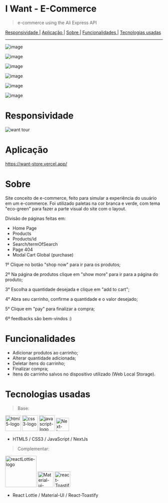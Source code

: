 # I Want - E-Commerce
> e-commerce using the Ali Express API

<a href="https://github.com/Marincor/want-store/#Responsividade"> Responsividade </a> | <a href="https://github.com/Marincor/want-store/#Aplicação"> Aplicação </a> | <a href="https://github.com/Marincor/want-store/#Sobre"> Sobre </a> | <a href="https://github.com/Marincor/want-store/#Funcionalidades"> Funcionalidades </a> | <a href="https://github.com/Marincor/want-store/#tecnologias-usadas"> Tecnologias usadas </a>

<hr/>

![image](https://user-images.githubusercontent.com/84210050/139267392-1b055bb5-8a1b-431d-8823-0366c028d00f.png)

![image](https://user-images.githubusercontent.com/84210050/139267766-92a9231d-44ad-4564-9cbf-89b936a750cf.png)

![image](https://user-images.githubusercontent.com/84210050/139267664-9ef73d53-9c79-4575-9cd8-f5c428b80628.png)

![image](https://user-images.githubusercontent.com/84210050/139267946-12170a71-458e-4e0f-a517-bdd5f7d0f4bd.png)

![image](https://user-images.githubusercontent.com/84210050/139267998-935e96b8-7abe-4bed-b1c7-21218daddfbe.png)

![image](https://user-images.githubusercontent.com/84210050/139268038-e7800c5d-982f-47f3-8f57-b577bb79090d.png)

# Responsividade

![want tour](https://user-images.githubusercontent.com/84210050/139270211-fd486a46-fbef-4ed8-9a66-817a14854f1f.gif)

# Aplicação

https://want-store.vercel.app/

# Sobre

Site conceito de e-commerce, feito para simular a experiência do usuário em um e-commerce. Foi utilizado paletas na cor branca e verde, com tema "eco-green" para fazer a parte visual do site com o layout. 

Divisão de páginas feitas em: 
- Home Page
- Products
- Products/id
- Search/termOfSearch
- Page 404
- Modal Cart Global (purchase)

1º Clique no botão "shop now" para ir para os produtos;

2º Na página de produtos clique em "show more" para ir para a página do produto;

3° Escolha a quantidade desejada e clique em "add to cart";

4° Abra seu carrinho, confirme a quantidade e o valor desejado;

5° Clique em "pay" para finalizar a compra;

6º feedbacks são bem-vindos :)

# Funcionalidades

- Adicionar produtos ao carrinho;
- Alterar quantidade adicionada;
- Deletar itens do carrinho;
- Finalizar compra;
- Itens do carrinho salvos no dispositivo utilizado (Web Local Storage).

# Tecnologias usadas

> Base:


 <img  width='50px'  src='https://user-images.githubusercontent.com/84210050/132043336-d48a162f-c7f0-42a2-825d-96d0d3cf1998.png' alt='html5-logo' /> <img  width='50px'  src='https://user-images.githubusercontent.com/84210050/132043720-b43a7f9f-a5d3-4f31-99d8-28405783bd6b.png' alt='css3-logo' /> <img  width='50px'  src='https://user-images.githubusercontent.com/84210050/132044177-7af14c69-0ade-4d2b-83dc-922a408962a5.png' alt='javascript-logo' /> <img  width='42px'  src="https://user-images.githubusercontent.com/84210050/132927865-0c103b64-7bd3-4e26-ac5e-536d5989d4a4.png" alt='Next-logo' /> 


- HTML5 / CSS3 /  JavaScript / NextJs


> Complementar:

  <img  width='100px' src='https://user-images.githubusercontent.com/84210050/132045800-c876540d-b0ce-495f-9898-7bf26963b111.png' alt='reactLottie-logo'/>  <img  width='50px' src='https://cdn.worldvectorlogo.com/logos/material-ui-1.svg' alt='Material-ui-logo'/>   <img  width='50px' src='https://user-images.githubusercontent.com/84210050/132046319-c224eaff-718c-4baf-9a7f-a8147d27914c.png' alt='react-Toastify'/> 
  
  
 
 
-  React Lottie /  Material-UI / React-Toastify
